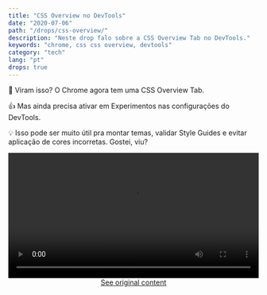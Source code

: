 ```yaml
---
title: "CSS Overview no DevTools"
date: "2020-07-06"
path: "/drops/css-overview/"
description: "Neste drop falo sobre a CSS Overview Tab no DevTools."
keywords: "chrome, css css overview, devtools"
category: "tech"
lang: "pt"
drops: true
---
```


<div class="drop">

🎨 Viram isso? O Chrome agora tem uma CSS Overview Tab.

👍 Mas ainda precisa ativar em Experimentos nas configurações do DevTools.

💡 Isso pode ser muito útil pra montar temas, validar Style Guides e evitar aplicação de cores incorretas. Gostei, viu?

<div class="default_mb">
<video class="post-video" style="min-height: auto; margin-bottom: 0;" src="https://video.twimg.com/ext_tw_video/1280105926851207170/pu/vid/1124x720/x51QDVhd3cTIir-d.mp4?tag=10" width="100%" controls autoplay loop playsinline></video>
</div>

<center class="center-original-content">
<a href="https://twitter.com/i/status/1280105944236593154" target="_blank" rel="noopener noreferrer">See original content</a>
</center>

</div>
